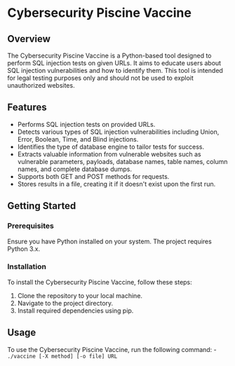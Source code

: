 # Cybersecurity Piscine Vaccine

## Overview

The Cybersecurity Piscine Vaccine is a Python-based tool designed to perform SQL injection tests on given URLs. It aims to educate users about SQL injection vulnerabilities and how to identify them. This tool is intended for legal testing purposes only and should not be used to exploit unauthorized websites.

## Features

- Performs SQL injection tests on provided URLs.
- Detects various types of SQL injection vulnerabilities including Union, Error, Boolean, Time, and Blind injections.
- Identifies the type of database engine to tailor tests for success.
- Extracts valuable information from vulnerable websites such as vulnerable parameters, payloads, database names, table names, column names, and complete database dumps.
- Supports both GET and POST methods for requests.
- Stores results in a file, creating it if it doesn't exist upon the first run.

## Getting Started

### Prerequisites

Ensure you have Python installed on your system. The project requires Python 3.x.

### Installation

To install the Cybersecurity Piscine Vaccine, follow these steps:

1. Clone the repository to your local machine.
2. Navigate to the project directory.
3. Install required dependencies using pip.

## Usage

To use the Cybersecurity Piscine Vaccine, run the following command:
    - `./vaccine [-X method] [-o file] URL`